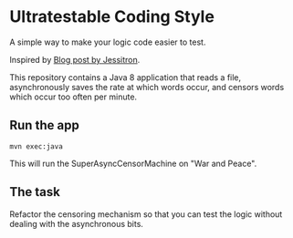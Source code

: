 # Ultratestable Coding Style

A simple way to make your logic code easier to test.

Inspired by [Blog post by Jessitron](http://blog.jessitron.com/2015/06/ultratestable-coding-style.html).

This repository contains a Java 8 application that reads a file, asynchronously saves the rate at which words occur, 
and censors words which occur too often per minute.


## Run the app

    mvn exec:java
    
This will run the SuperAsyncCensorMachine on "War and Peace".


## The task

Refactor the censoring mechanism so that you can test the logic without dealing with the asynchronous bits.
